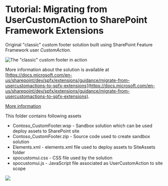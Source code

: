 # Tutorial: Migrating from UserCustomAction to SharePoint Framework Extensions

Original "classic" custom footer solution built using SharePoint Feature Framework user _CustomAction_.

![The "classic" custom footer in action](../images/user-custom-action-footer-sample.png)

More information about the solution is available at [https://docs.microsoft.com/en-us/sharepoint/dev/spfx/extensions/guidance/migrate-from-usercustomactions-to-spfx-extensions](https://docs.microsoft.com/en-us/sharepoint/dev/spfx/extensions/guidance/migrate-from-usercustomactions-to-spfx-extensions).

[More information](../README.md)

This folder contains following assets

* Contoso_CustomFooter.wsp - Sandbox solution which can be used deploy assets to SharePoint site
* Contoso_CustomFooter.zip - Source code used to create sandbox solution
* Elements.xml - elements.xml file used to deploy assets to SiteAssets folder
* spocustomui.css - CSS file used by the solution
* spocustomui.js - JavaScript file associated as UserCustomAction to site scope

<img src="https://m365-visitor-stats.azurewebsites.net/sp-dev-fx-extensions/tutorial-migrate-usercustomaction/01" />